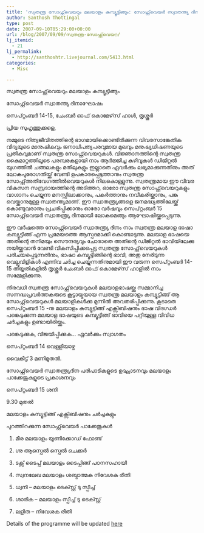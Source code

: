```yaml
---
title: 'സ്വതന്ത്ര സോഫ്റ്റ്‌വെയറും മലയാളം കമ്പ്യൂട്ടിങ്ങും: സോഫ്റ്റ്‌വെയര്‍ സ്വാതന്ത്യ ദിനാഘോഷം'
author: Santhosh Thottingal
type: post
date: 2007-09-10T05:29:00+00:00
url: /blog/2007/09/09/സ്വതന്ത്ര-സോഫ്റ്റ്‌വെയറ/
lj_itemid:
  - 21
lj_permalink:
  - http://santhoshtr.livejournal.com/5413.html
categories:
  - Misc

---
```

സ്വതന്ത്ര സോഫ്റ്റ്‌വെയറും മലയാളം കമ്പ്യൂട്ടിങ്ങും

സോഫ്റ്റ്‌വെയര്‍ സ്വാതന്ത്യ ദിനാഘോഷം

സെപ്റ്റംബര്‍ 14-15, ചേംബര്‍ ഓഫ് കൊമേഴ്‌സ് ഹാള്‍, തൃശ്ശൂര്‍

പ്രിയ സുഹൃത്തുക്കളെ,

നമ്മുടെ നിത്യജീവിതത്തിന്റെ ഭാഗമായിക്കൊണ്ടിരിക്കുന്ന വിവരസാങ്കേതിക വിദ്യയുടെ മാനുഷികവും ജനാധിപത്യപരവുമായ മുഖവും മനുഷ്യധിഷണയുടെ പ്രതീകവുമാണ് സ്വതന്ത്ര സോഫ്റ്റ്‌വെയറുകള്‍. വിജ്ഞാനത്തിന്റെ സ്വതന്ത്ര കൈമാറ്റത്തിലൂടെ പരമ്പരകളായി നാം ആര്‍ജ്ജിച്ച കഴിവുകള്‍ ഡിജിറ്റല്‍ യുഗത്തില്‍ ചങ്ങലകളും മതിലുകളും ഇല്ലാതെ ഏവര്‍ക്കും ലഭ്യമാക്കുന്നതിനും അത് ലോകപുരോഗതിയ്ക്ക് വേണ്ടി ഉപകാരപ്പെടുത്താനും സ്വതന്ത്ര സോഫ്റ്റ്‌അതിവേഗത്തില്‍വെയറുകള്‍ നിലകൊള്ളുന്നു. സ്വതന്ത്രമായ ഈ വിവര വികസന സമ്പ്രദായത്തിന്റെ അടിത്തറ, ഓരോ സ്വതന്ത്ര സോഫ്റ്റ്‌വെയറുകളും വാഗ്ദാനം ചെയ്യുന്ന മനസ്സിലാക്കാനും, പകര്‍ത്താനും നവീകരിയ്ക്കാനും, പങ്കു വെയ്ക്കാനുമുള്ള സ്വാതന്ത്യമാണ്. ഈ സ്വാതന്ത്ര്യങ്ങളെ ജനമദ്ധ്യത്തിലേയ്ക്ക് കൊണ്ടുവരാനും പ്രചരിപ്പിക്കാനും ഓരോ വര്‍ഷവും സെപ്റ്റംബര്‍ 15 സോഫ്റ്റ്‌വെയര്‍ സ്വാതന്ത്ര്യ ദിനമായി ലോകമെങ്ങും ആഘോഷിയ്ക്കപ്പെടുന്നു.

ഈ വര്‍ഷത്തെ സോഫ്റ്റ്‌വെയര്‍ സ്വാതന്ത്ര്യ ദിനം നാം സ്വതന്ത്ര മലയാള ഭാഷാ കമ്പ്യൂട്ടിങ്ങ് എന്ന പ്രമേയത്തെ ആസ്പദമാക്കി കൊണ്ടാടുന്നു. മലയാള ഭാഷയെ അതിന്റെ തനിമയും സൌന്ദര്യവും ചോരാതെ അതിന്റെ ഡിജിറ്റല്‍ ഭാവിയിലേക്കു നയിയ്ക്കുവാന്‍ വേണ്ടി വികസിപ്പിക്കപ്പെട്ട സ്വതന്ത്ര സോഫ്റ്റ്‌വെയറുകള്‍ പരിചയപ്പെടുന്നതിനും, ഭാഷാ കമ്പ്യൂട്ടിങ്ങിന്റെ ഭാവി, അതു നേരിടുന്ന വെല്ലുവിളികള്‍ എന്നിവ ചര്‍ച്ച ചെയ്യുന്നതിനുമായി ഈ വരുന്ന സെപ്റ്റംബര്‍ 14-15 തിയ്യതികളില്‍ തൃശ്ശൂര്‍ ചേംബര്‍ ഓഫ് കൊമേഴ്‌സ് ഹാളില്‍ നാം സമ്മേളിക്കുന്നു.

നിരവധി സ്വതന്ത്ര സോഫ്റ്റ്‌വെയറുകള്‍ മലയാളഭാഷയ്ക്കു സമ്മാനിച്ച സന്നദ്ധപ്രവര്‍ത്തകരുടെ കൂട്ടായ്മയായ സ്വതന്ത്ര മലയാളം കമ്പ്യൂട്ടിങ്ങ് ആ സോഫ്റ്റ്‌വെയറുകള്‍ മലയാളികള്‍ക്കു മുന്നില്‍ അവതരിപ്പിക്കുന്നു. കൂടാതെ സെപ്റ്റംബര്‍ 15 -നു മലയാളം കമ്പ്യൂട്ടിങ്ങ് എക്സിബിഷനും ഭാഷ വിദഗ്ധര്‍ പങ്കെടുക്കുന്ന മലയാള ഭാഷയുടെ കമ്പ്യൂട്ടിങ്ങ് ഭാവിയെ പറ്റിയുള്ള വിവിധ ചര്‍ച്ചകളും ഉണ്ടായിരിയ്ക്കും.

പങ്കെടുക്കുക, വിജയിപ്പിക്കുക&#8230; ഏവര്‍ക്കും സ്വാഗതം

സെപ്റ്റംബര്‍ 14 വെള്ളിയാഴ്ച

വൈകീട്ട് 3 മണിമുതല്‍.

സോഫ്റ്റ്‌വെയര്‍ സ്വാതന്ത്ര്യദിന പരിപാടികളുടെ ഉദ്ഘാടനവും മലയാളം പാക്കേജുകളുടെ പ്രകാശനവും

സെപ്റ്റംബര്‍ 15 ശനി

9.30 മുതല്‍

മലയാളം കമ്പ്യൂട്ടിങ്ങ് എക്സിബിഷനും ചര്‍ച്ചകളും

പുറത്തിറക്കുന്ന സോഫ്റ്റ്‌വെയര്‍ പാക്കേജുകള്‍

1. മീര മലയാളം യൂണിക്കോഡ് ഫോണ്ട്

2. ഗ്നു ആസ്പെല്‍ സ്പെല്‍ ചെക്കര്‍

3. ടക്സ് ടൈപ്പ് മലയാളം ടൈപ്പിങ്ങ് പഠനസഹായി

4. സ്വനലേഖ മലയാളം ശബ്ദാത്മക നിവേശക രീതി

5. ധ്വനി &#8211; മലയാളം ടെക്സ്റ്റ് ടു സ്പീച്ച്

6. ശാരിക &#8211; മലയാളം സ്പീച്ച് ടു ടെക്സ്റ്റ്

7. ലളിത &#8211; നിവേശക രീതി

Details of the programme will be updated [here][1]

 [1]: http://fci.wikia.com/wiki/SFD/SMC